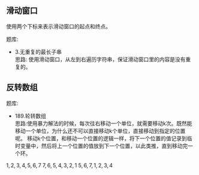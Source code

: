 ## 滑动窗口
使用两个下标来表示滑动窗口的起点和终点。

题库:
- 3.无重复的最长子串<br>
思路: 使用滑动窗口，从左到右遍历字符串，保证滑动窗口里的内容是没有重复的。

## 反转数组

题库:
- 189.轮转数组<br>
思路:使用暴力解法的时候，每次往右移动一个单位，就需要移动k次。既然能移动一个单位，为什么还不可以直接移动k个单位，直接移动到指定的位置呢。
移动k个位置，和移动一个位置的逻辑一样，将下一个位置的值记录到临时变量中，然后将上一个位置的值放到下一个位置，以此类推，直到移动完一个环。

$1,2,3,4,5,6,7$
$7,6,5,4,3,2,1$
$5,6,7,1,2,3,4$